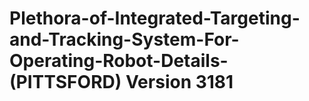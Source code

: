# Plethora-of-Integrated-Targeting-and-Tracking-System-For-Operating-Robot-Details-(PITTSFORD) Version 3181
